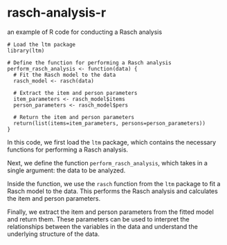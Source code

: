 # rasch-analysis-r
an example of R code for conducting a Rasch analysis

```
# Load the ltm package
library(ltm)

# Define the function for performing a Rasch analysis
perform_rasch_analysis <- function(data) {
  # Fit the Rasch model to the data
  rasch_model <- rasch(data)

  # Extract the item and person parameters
  item_parameters <- rasch_model$items
  person_parameters <- rasch_model$pers

  # Return the item and person parameters
  return(list(items=item_parameters, persons=person_parameters))
}
```

In this code, we first load the `ltm` package, which contains the necessary functions for performing a Rasch analysis.

Next, we define the function `perform_rasch_analysis`, which takes in a single argument: the data to be analyzed.

Inside the function, we use the `rasch` function from the `ltm` package to fit a Rasch model to the data. This performs the Rasch analysis and calculates the item and person parameters.

Finally, we extract the item and person parameters from the fitted model and return them. These parameters can be used to interpret the relationships between the variables in the data and understand the underlying structure of the data.
